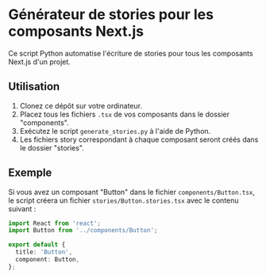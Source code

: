 # Générateur de stories pour les composants Next.js

Ce script Python automatise l'écriture de stories pour tous les composants Next.js d'un projet.

## Utilisation

1. Clonez ce dépôt sur votre ordinateur.
2. Placez tous les fichiers `.tsx` de vos composants dans le dossier "components".
3. Exécutez le script `generate_stories.py` à l'aide de Python.
4. Les fichiers story correspondant à chaque composant seront créés dans le dossier "stories".

## Exemple

Si vous avez un composant "Button" dans le fichier `components/Button.tsx`, le script créera un fichier `stories/Button.stories.tsx` avec le contenu suivant :

```typescript
import React from 'react';
import Button from '../components/Button';

export default {
  title: 'Button',
  component: Button,
};
